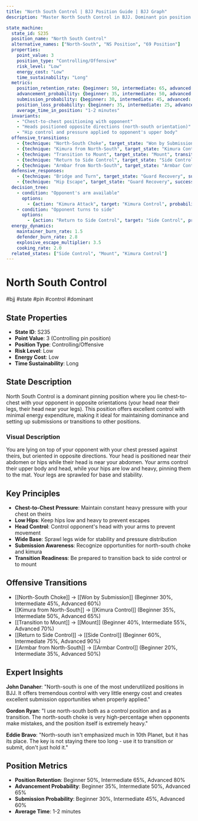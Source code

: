 ```yaml
---
title: "North South Control | BJJ Position Guide | BJJ Graph"
description: "Master North South Control in BJJ. Dominant pin position with chest-to-chest pressure and submission opportunities. Success rates: Beginner 50%, Intermediate 65%, Advanced 80%."

state_machine:
  state_id: S235
  position_name: "North South Control"
  alternative_names: ["North-South", "NS Position", "69 Position"]
  properties:
    point_value: 3
    position_type: "Controlling/Offensive"
    risk_level: "Low"
    energy_cost: "Low"
    time_sustainability: "Long"
  metrics:
    position_retention_rate: {beginner: 50, intermediate: 65, advanced: 80}
    advancement_probability: {beginner: 35, intermediate: 50, advanced: 65}
    submission_probability: {beginner: 30, intermediate: 45, advanced: 60}
    position_loss_probability: {beginner: 35, intermediate: 25, advanced: 15}
    average_time_in_position: "1-2 minutes"
  invariants:
    - "Chest-to-chest positioning with opponent"
    - "Heads positioned opposite directions (north-south orientation)"
    - "Hip control and pressure applied to opponent's upper body"
  offensive_transitions:
    - {technique: "North-South Choke", target_state: "Won by Submission", transition_id: "T350", success_rate: {beginner: 30, intermediate: 45, advanced: 60}}
    - {technique: "Kimura from North-South", target_state: "Kimura Control", transition_id: "T351", success_rate: {beginner: 35, intermediate: 50, advanced: 65}}
    - {technique: "Transition to Mount", target_state: "Mount", transition_id: "T352", success_rate: {beginner: 40, intermediate: 55, advanced: 70}}
    - {technique: "Return to Side Control", target_state: "Side Control", transition_id: "T353", success_rate: {beginner: 60, intermediate: 75, advanced: 90}}
    - {technique: "Armbar from North-South", target_state: "Armbar Control", transition_id: "T354", success_rate: {beginner: 20, intermediate: 35, advanced: 50}}
  defensive_responses:
    - {technique: "Bridge and Turn", target_state: "Guard Recovery", success_rate: 25}
    - {technique: "Hip Escape", target_state: "Guard Recovery", success_rate: 20}
  decision_tree:
    - condition: "Opponent's arm available"
      options:
        - {action: "Kimura Attack", target: "Kimura Control", probability: 50}
    - condition: "Opponent turns to side"
      options:
        - {action: "Return to Side Control", target: "Side Control", probability: 75}
  energy_dynamics:
    maintainer_burn_rate: 1.5
    defender_burn_rate: 2.8
    explosive_escape_multiplier: 3.5
    cooking_rate: 2.0
  related_states: ["Side Control", "Mount", "Kimura Control"]
---
```


# North South Control
#bjj #state #pin #control #dominant

## State Properties
- **State ID**: S235
- **Point Value**: 3 (Controlling pin position)
- **Position Type**: Controlling/Offensive
- **Risk Level**: Low
- **Energy Cost**: Low
- **Time Sustainability**: Long

## State Description
North South Control is a dominant pinning position where you lie chest-to-chest with your opponent in opposite orientations (your head near their legs, their head near your legs). This position offers excellent control with minimal energy expenditure, making it ideal for maintaining dominance and setting up submissions or transitions to other positions.

### Visual Description
You are lying on top of your opponent with your chest pressed against theirs, but oriented in opposite directions. Your head is positioned near their abdomen or hips while their head is near your abdomen. Your arms control their upper body and head, while your hips are low and heavy, pinning them to the mat. Your legs are sprawled for base and stability.

## Key Principles
- **Chest-to-Chest Pressure**: Maintain constant heavy pressure with your chest on theirs
- **Low Hips**: Keep hips low and heavy to prevent escapes
- **Head Control**: Control opponent's head with your arms to prevent movement
- **Wide Base**: Sprawl legs wide for stability and pressure distribution
- **Submission Awareness**: Recognize opportunities for north-south choke and kimura
- **Transition Readiness**: Be prepared to transition back to side control or to mount

## Offensive Transitions
- [[North-South Choke]] → [[Won by Submission]] (Beginner 30%, Intermediate 45%, Advanced 60%)
- [[Kimura from North-South]] → [[Kimura Control]] (Beginner 35%, Intermediate 50%, Advanced 65%)
- [[Transition to Mount]] → [[Mount]] (Beginner 40%, Intermediate 55%, Advanced 70%)
- [[Return to Side Control]] → [[Side Control]] (Beginner 60%, Intermediate 75%, Advanced 90%)
- [[Armbar from North-South]] → [[Armbar Control]] (Beginner 20%, Intermediate 35%, Advanced 50%)

## Expert Insights
**John Danaher**: "North-south is one of the most underutilized positions in BJJ. It offers tremendous control with very little energy cost and creates excellent submission opportunities when properly applied."

**Gordon Ryan**: "I use north-south both as a control position and as a transition. The north-south choke is very high-percentage when opponents make mistakes, and the position itself is extremely heavy."

**Eddie Bravo**: "North-south isn't emphasized much in 10th Planet, but it has its place. The key is not staying there too long - use it to transition or submit, don't just hold it."

## Position Metrics
- **Position Retention**: Beginner 50%, Intermediate 65%, Advanced 80%
- **Advancement Probability**: Beginner 35%, Intermediate 50%, Advanced 65%
- **Submission Probability**: Beginner 30%, Intermediate 45%, Advanced 60%
- **Average Time**: 1-2 minutes
